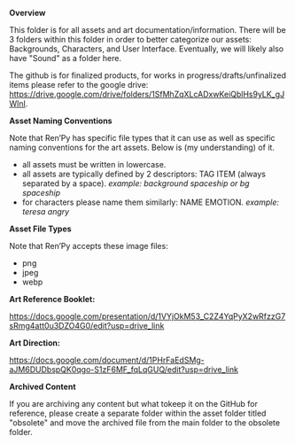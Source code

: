 **Overview**

This folder is for all assets and art documentation/information. There will be 3 folders within this folder in order to better categorize our assets: Backgrounds, Characters, and User Interface. Eventually, we will likely also have "Sound" as a folder here.

The github is for finalized products, for works in progress/drafts/unfinalized items please refer to the google drive: https://drive.google.com/drive/folders/1SfMhZqXLcADxwKeiQblHs9yLK_gJWlnI.

**Asset Naming Conventions**

Note that Ren’Py has specific file types that it can use as well as specific naming conventions for the art assets. Below is (my understanding) of it.

- all assets must be written in lowercase. 
- all assets are typically defined by 2 descriptors: TAG ITEM (always separated by a space). *example: background spaceship or bg spaceship*
- for characters please name them similarly: NAME EMOTION. *example: teresa angry*

**Asset File Types**

Note that Ren’Py accepts these image files:
- png
- jpeg
- webp 

**Art Reference Booklet:**

https://docs.google.com/presentation/d/1VYjOkM53_C2Z4YqPyX2wRfzzG7sRmg4att0u3DZO4G0/edit?usp=drive_link

**Art Direction:**

https://docs.google.com/document/d/1PHrFaEdSMg-aJM6DUDbspQK0qgo-S1zF6MF_fqLqGUQ/edit?usp=drive_link

**Archived Content**

If you are archiving any content but what tokeep it on the GitHub for reference, please create a separate folder within the asset folder titled "obsolete" and move the archived file from the main folder to the obsolete folder.
